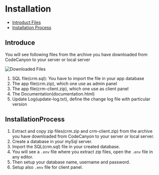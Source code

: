 # Installation

- [Introduct Files](#introduce)
- [Installation Process](#installationprocess)

## Introduce

You will see following files from the archive you have downloaded from CodeCanyon to your server or local server

![Downloaded Files](https://res.cloudinary.com/robinbd/image/upload/v1519583179/codecanyon/crm/folder_structure.png "Downloaded Files")
1. SQL file(crm.sql): You have to import the file in your app database
2. The app file(crm.zip), which one use as admin panel
3. The app file(crm-client.zip), which one use as client panel
4. The Documentation(documentation.html)
5. Update Log(update-log.txt), define the change log file with particular version

## InstallationProcess
1. Extract and copy zip files(crm.zip and crm-client.zip) from the archive you have downloaded from CodeCanyon to your server or local server.
2. Create a database in your mySql server.
3. Import the SQL(crm.sql) file in your created database.
4. You will see a `.env` file where you extract zip files, open the `.env` file in any editor.
5. Then setup your database name, username and password.
6. Setup also `.env` file for client panel.



